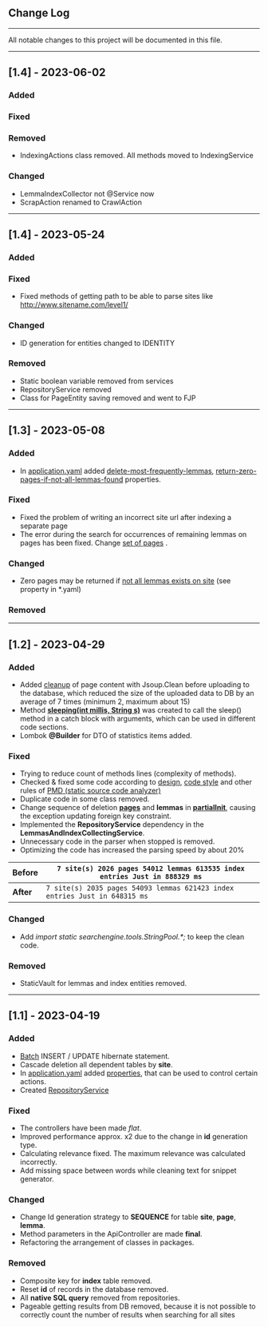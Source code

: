 ## Change Log
___

All notable changes to this project will be documented in this file.

___

## [1.4] - 2023-06-02

### Added

### Fixed

### Removed

- IndexingActions class removed. All methods moved to IndexingService

### Changed

- LemmaIndexCollector not @Service now
- ScrapAction renamed to CrawlAction

___

## [1.4] - 2023-05-24

### Added


### Fixed

-  Fixed methods of getting path to be able to parse sites like http://www.sitename.com/level1/

### Changed

- ID generation for entities changed to IDENTITY

### Removed

- Static boolean variable removed from services
- RepositoryService removed
- Class for PageEntity saving removed and went to FJP

___

## [1.3] - 2023-05-08

### Added

- In [application.yaml](https://github.com/lebedev-artem/searchengine-master/blob/7835ef659c65c80a57a62a8284f485751496fa7f/src/main/resources/application.yaml) added [delete-most-frequently-lemmas](https://github.com/lebedev-artem/searchengine-master/blob/e46dbe16e96e145b17327a85622d92bb8cb2fe88/src/main/resources/application.yaml#L87), [return-zero-pages-if-not-all-lemmas-found](https://github.com/lebedev-artem/searchengine-master/blob/e46dbe16e96e145b17327a85622d92bb8cb2fe88/src/main/resources/application.yaml#L88) properties.

### Fixed

- Fixed the problem of writing an incorrect site url after indexing a separate page
- The error during the search for occurrences of remaining lemmas on pages has been fixed. Change [set of pages](https://github.com/lebedev-artem/searchengine-master/blob/e46dbe16e96e145b17327a85622d92bb8cb2fe88/src/main/java/searchengine/services/Impl/SearchServiceImpl.java#L132) .
    
### Changed

- Zero pages may be returned if [not all lemmas exists on site](https://github.com/lebedev-artem/searchengine-master/blob/7835ef659c65c80a57a62a8284f485751496fa7f/src/main/java/searchengine/services/Impl/SearchServiceImpl.java#L108) (see property in *.yaml)

### Removed

___

## [1.2] - 2023-04-29

### Added

- Added [cleanup](https://github.com/lebedev-artem/searchengine-master/blob/3daeaa493cde218360e489aba1c5c7de0d44329b/src/main/java/searchengine/tools/indexing/ScrapingAction.java#L152) of page content with Jsoup.Clean before uploading to the database, which reduced the size of the uploaded data to DB by an average of 7 times (minimum 2, maximum about 15)
- Method **[sleeping(int millis, String s)](https://github.com/lebedev-artem/searchengine-master/blob/3daeaa493cde218360e489aba1c5c7de0d44329b/src/main/java/searchengine/services/Impl/LemmasAndIndexCollectingServiceImpl.java#L71)** was created to call the sleep() method in a catch block with arguments, which can be used in different code sections.
- Lombok **@Builder** for DTO of statistics items added.


### Fixed
- Trying to reduce count of methods lines (complexity of methods).
- Checked & fixed some code according to [design](https://docs.pmd-code.org/pmd-doc-6.55.0/pmd_rules_java.html#design), [code style](https://docs.pmd-code.org/pmd-doc-6.55.0/pmd_rules_java.html#code-style) and other rules of [PMD (static source code analyzer)](https://docs.pmd-code.org/pmd-doc-6.55.0/index.html)
- Duplicate code in some class removed.
- Change sequence of deletion **[pages](https://github.com/lebedev-artem/searchengine-master/blob/fbacc375cc12f2e8c48b7f905e4f4cf477a079f5/src/main/java/searchengine/tools/indexing/SchemaActions.java#L196)** and **lemmas** in **[partialInit](https://github.com/lebedev-artem/searchengine-master/blob/fbacc375cc12f2e8c48b7f905e4f4cf477a079f5/src/main/java/searchengine/tools/indexing/SchemaActions.java#L100)**, causing the exception updating foreign key constraint.
- Implemented the **RepositoryService** dependency in the **LemmasAndIndexCollectingService**.
- Unnecessary code in the parser when stopped is removed.
- Optimizing the code has increased the parsing speed by about 20%

|  **Before** | `7 site(s) 2026 pages 54012 lemmas 613535 index entries Just in 888329 ms`  |
|---|-----------------------------------------------------------------------------|
| **After**  | `7 site(s) 2035 pages 54093 lemmas 621423 index entries Just in 648315 ms ` |

### Changed

- Add _import static searchengine.tools.StringPool.*;_ to keep the clean code.

### Removed

- StaticVault for lemmas and index entities removed.



___

## [1.1] - 2023-04-19

### Added

- [Batch](https://github.com/lebedev-artem/searchengine-master/blob/0623f920f6cdd3d09077b04e681452f4653e8c03/src/main/resources/application.yaml#L33) INSERT / UPDATE hibernate statement.
- Cascade deletion all dependent tables by **site**.
- In [application.yaml](https://github.com/lebedev-artem/searchengine-master/blob/4cd80e1f636f6a14d77a0aff7f8f94b0276c470e/src/main/resources/application.yaml) added [properties](https://github.com/lebedev-artem/searchengine-master/blob/4cd80e1f636f6a14d77a0aff7f8f94b0276c470e/src/main/resources/application.yaml#L76), that can be used to control certain actions.
- Created [RepositoryService](https://github.com/lebedev-artem/searchengine-master/blob/4cd80e1f636f6a14d77a0aff7f8f94b0276c470e/src/main/java/searchengine/services/RepositoryService.java)

### Fixed

- The controllers have been made *flat*.
- Improved performance approx. x2 due to the change in **id** generation type.
- Calculating relevance fixed. The maximum relevance was calculated incorrectly.
- Add missing space between words while cleaning text for snippet generator.

### Changed

- Change Id generation strategy to **SEQUENCE** for table **site**, **page**, **lemma**.
- Method parameters in the ApiController are made **final**.
- Refactoring the arrangement of classes in packages.

### Removed

- Composite key for **index** table removed.
- Reset **id** of records in the database removed.
- All **native SQL query** removed from repositories.
- Pageable getting results from DB removed, because it is not possible to correctly count the number of results when searching for all sites



